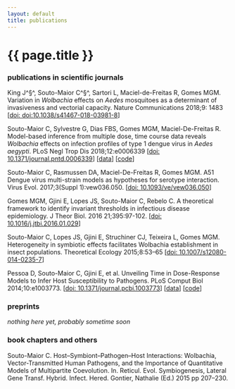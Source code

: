 ```yaml
---
layout: default
title: publications
---
```

{{ page.title }}
================

### publications in scientific journals

King J^§^, Souto-Maior C^§^, Sartori L, Maciel-de-Freitas R, Gomes MGM.
Variation in _Wolbachia_ effects on _Aedes_ mosquitoes as a determinant of invasiveness and vectorial capacity.
Nature Communications 2018;9: 1483
[[doi: doi:10.1038/s41467-018-03981-8](https://doi.org/10.1038/s41467-018-03981-8)]
<!-- [doi: 10.xxxx/](https://doi.org/) -->

Souto-Maior C, Sylvestre G, Dias FBS, Gomes MGM, Maciel-De-Freitas R.
Model-based inference from multiple dose, time course data reveals _Wolbachia_ effects on infection profiles of type 1 dengue virus in _Aedes aegypti_.
PLoS Negl Trop Dis 2018;12:e0006339
[[doi: 10.1371/journal.pntd.0006339](https://doi.org/10.1371/journal.pntd.0006339)]
[[data](https://zenodo.org/record/1187178#.Wrudv5PwYTQ)]
[[code](https://github.com/caesoma/model-based-inference-denv1-wmel-aegypti/)]

Souto-Maior C, Rasmussen DA,  Maciel-De-Freitas R, Gomes MGM.
A51 Dengue virus multi-strain models as hypotheses for serotype interaction.
Virus Evol. 2017;3(Suppl 1):vew036.050. [[doi: 10.1093/ve/vew036.050](https://doi.org/10.1093/ve/vew036.050)]


Gomes MGM, Gjini E, Lopes JS, Souto-Maior C, Rebelo C.
A theoretical framework to identify invariant thresholds in infectious disease epidemiology.
J Theor Biol. 2016 21;395:97-102. [[doi: 10.1016/j.jtbi.2016.01.029](https://dx.doi.org/10.1016/j.jtbi.2016.01.029)]


Souto-Maior C, Lopes JS, Gjini E, Struchiner CJ, Teixeira L, Gomes MGM.
Heterogeneity in symbiotic effects facilitates Wolbachia establishment in insect populations.
Theoretical Ecology 2015;8:53–65 [[doi:  10.1007/s12080-014-0235-7](https://dx.doi.org/10.1007/s12080-014-0235-7)]

Pessoa D, Souto-Maior C, Gjini E, et al.
Unveiling Time in Dose-Response Models to Infer Host Susceptibility to Pathogens.
PLoS Comput Biol 2014;10:e1003773. [[doi: 10.1371/journal.pcbi.1003773](https://dx.doi.org/10.1371/journal.pcbi.1003773)]
[[data](https://doi.org/10.1371/journal.pcbi.1003773.s001)]
[[code](https://github.com/dpessoaIGC/Dose-Invariant_Susceptibility_Estimator)]

### preprints
_nothing here yet, probably sometime soon_

### book chapters and others
Souto-Maior C.
Host–Symbiont–Pathogen–Host Interactions: Wolbachia, Vector-Transmitted Human Pathogens, and the Importance of Quantitative Models of Multipartite Coevolution.
In. Reticul. Evol. Symbiogenesis, Lateral Gene Transf. Hybrid. Infect. Hered. Gontier, Nathalie (Ed.) 2015 pp 207–230.
